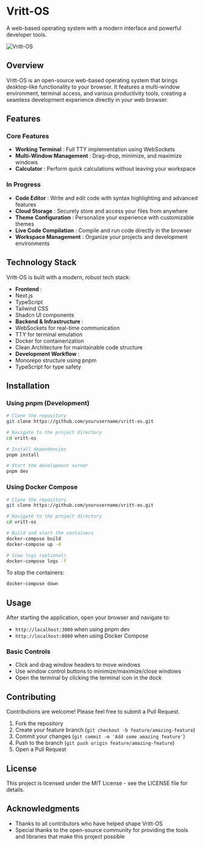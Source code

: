 # Vritt-OS

A web-based operating system with a modern interface and powerful developer tools.

![Vritt-OS](https://via.placeholder.com/800x400?text=Vritt-OS+Screenshot)

## Overview

Vritt-OS is an open-source web-based operating system that brings desktop-like functionality to your browser. It features a multi-window environment, terminal access, and various productivity tools, creating a seamless development experience directly in your web browser.

## Features

### Core Features

* **Working Terminal** : Full TTY implementation using WebSockets
* **Multi-Window Management** : Drag-drop, minimize, and maximize windows
* **Calculator** : Perform quick calculations without leaving your workspace

### In Progress

* **Code Editor** : Write and edit code with syntax highlighting and advanced features
* **Cloud Storage** : Securely store and access your files from anywhere
* **Theme Configuration** : Personalize your experience with customizable themes
* **Live Code Compilation** : Compile and run code directly in the browser
* **Workspace Management** : Organize your projects and development environments

## Technology Stack

Vritt-OS is built with a modern, robust tech stack:

* **Frontend** :
* Next.js
* TypeScript
* Tailwind CSS
* Shadcn UI components
* **Backend & Infrastructure** :
* WebSockets for real-time communication
* TTY for terminal emulation
* Docker for containerization
* Clean Architecture for maintainable code structure
* **Development Workflow** :
* Monorepo structure using pnpm
* TypeScript for type safety

## Installation

### Using pnpm (Development)

```bash
# Clone the repository
git clone https://github.com/yourusername/vritt-os.git

# Navigate to the project directory
cd vritt-os

# Install dependencies
pnpm install

# Start the development server
pnpm dev
```

### Using Docker Compose

```bash
# Clone the repository
git clone https://github.com/yourusername/vritt-os.git

# Navigate to the project directory
cd vritt-os

# Build and start the containers
docker-compose build
docker-compose up -d

# View logs (optional)
docker-compose logs -f
```

To stop the containers:

```bash
docker-compose down
```

## Usage

After starting the application, open your browser and navigate to:

* `http://localhost:3000` when using pnpm dev
* `http://localhost:8080` when using Docker Compose

### Basic Controls

* Click and drag window headers to move windows
* Use window control buttons to minimize/maximize/close windows
* Open the terminal by clicking the terminal icon in the dock

## Contributing

Contributions are welcome! Please feel free to submit a Pull Request.

1. Fork the repository
2. Create your feature branch (`git checkout -b feature/amazing-feature`)
3. Commit your changes (`git commit -m 'Add some amazing feature'`)
4. Push to the branch (`git push origin feature/amazing-feature`)
5. Open a Pull Request

## License

This project is licensed under the MIT License - see the LICENSE file for details.

## Acknowledgments

* Thanks to all contributors who have helped shape Vritt-OS
* Special thanks to the open-source community for providing the tools and libraries that make this project possible
